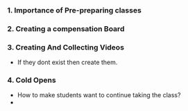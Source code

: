 

### 1. Importance of Pre-preparing classes

 

### 2. Creating a compensation Board




### 3. Creating And Collecting Videos

- If they dont exist then create them. 



### 4. Cold Opens

- How to make students want to continue taking the class?
- 



